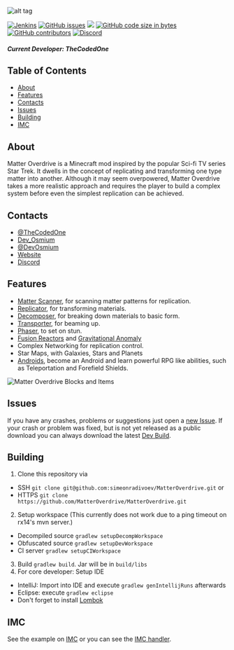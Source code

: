 ![alt tag](https://raw.githubusercontent.com/MatterOverdrive/MatterOverdrive/1.12.2/MatterOverdriveLogo.png)

[![Jenkins](https://img.shields.io/jenkins/s/http/jenkins.k-4u.nl/job/MatterOverdrive/.svg?style=for-the-badge)](http://jenkins.k-4u.nl/view/Astro/job/CLib/)
[![GitHub issues](https://img.shields.io/github/issues-raw/MatterOverdrive/MatterOverdrive.svg?style=for-the-badge)](https://github.com/MatterOverdrive/MatterOverdrive/issues)
[![](https://img.shields.io/github/issues-pr-raw/MatterOverdrive/MatterOverdrive.svg?style=for-the-badge)](https://github.com/MatterOverdrive/MatterOverdrive/pulls)
[![GitHub code size in bytes](https://img.shields.io/github/languages/code-size/MatterOverdrive/MatterOverdrive.svg?style=for-the-badge)](https://github.com/MatterOverdrive/MatterOverdrive)
[![GitHub contributors](https://img.shields.io/github/contributors/MatterOverdrive/MatterOverdrive.svg?style=for-the-badge)](https://github.com/MatterOverdrive/MatterOverdrive/graphs/contributors)
[![Discord](https://img.shields.io/discord/364844705864744961.svg?style=for-the-badge)](https://discord.gg/PC5GXyQ)

##### Current Developer: TheCodedOne

## Table of Contents
* [About](#about)
* [Features](#features)
* [Contacts](#contacts)
* [Issues](#issues)
* [Building](#building)
* [IMC](#imc)

## About
Matter Overdrive is a Minecraft mod inspired by the popular Sci-fi TV series Star Trek. It dwells in the concept of replicating and transforming one type matter into another.
Although it may seem overpowered, Matter Overdrive takes a more realistic approach and requires the player to build a complex system before even the simplest replication can be achieved.

## Contacts
* [@TheCodedOne](https://twitter.com/TheCodedOne)
* [Dev_Osmium](mailto:devosmium@gmail.com)
* [@DevOsmium](https://twitter.com/DevOsmium)
* [Website](http://devosmium.ddns.net/matteroverdrive/matteroverdrive.html)
* [Discord](https://discord.gg/PC5GXyQ)

## Features
* [Matter Scanner](https://mo.simeonradivoev.com/items/matter_scanner/), for scanning matter patterns for replication.
* [Replicator](https://mo.simeonradivoev.com/items/replicator/), for transforming materials.
* [Decomposer](https://mo.simeonradivoev.com/items/decomposer/), for breaking down materials to basic form.
* [Transporter](https://mo.simeonradivoev.com/items/transporter/), for beaming up.
* [Phaser](https://mo.simeonradivoev.com/items/phaser/), to set on stun.
* [Fusion Reactors](https://mo.simeonradivoev.com/fusion-reactor/) and [Gravitational Anomaly](https://mo.simeonradivoev.com/items/gravitational_anomaly/)
* Complex Networking for replication control.
* Star Maps, with Galaxies, Stars and Planets
* [Androids](https://mo.simeonradivoev.com/android-guide/), become an Android and learn powerful RPG like abilities, such as Teleportation and Forefield Shields.


![Matter Overdrive Blocks and Items](https://media-elerium.cursecdn.com/attachments/210/237/main_screenshot.png)

## Issues
If you have any crashes, problems or suggestions just open a [new Issue](https://github.com/MatterOverdrive/MatterOverdrive/issues/new).
If your crash or problem was fixed, but is not yet released as a public download you can always download the latest [Dev Build](https://mo.simeonradivoev.com/builds/).

## Building
1. Clone this repository via 
  - SSH `git clone git@github.com:simeonradivoev/MatterOverdrive.git` or 
  - HTTPS `git clone https://github.com/MatterOverdrive/MatterOverdrive.git`
2. Setup workspace (This currently does not work due to a ping timeout on rx14's mvn server.)
  - Decompiled source `gradlew setupDecompWorkspace`
  - Obfuscated source `gradlew setupDevWorkspace`
  - CI server `gradlew setupCIWorkspace`
3. Build `gradlew build`. Jar will be in `build/libs`
4. For core developer: Setup IDE
  - IntelliJ: Import into IDE and execute `gradlew genIntellijRuns` afterwards
  - Eclipse: execute `gradlew eclipse`
  - Don't forget to install [Lombok](https://projectlombok.org)
  
## IMC
See the example on [IMC](https://github.com/MatterOverdrive/MatterOverdrive/blob/1.12.2/src/main/java/matteroverdrive/api/IMC.java) or you can see the [IMC handler](https://github.com/MatterOverdrive/MatterOverdrive/blob/1.12.2/src/main/java/matteroverdrive/imc/MOIMCHandler.java).